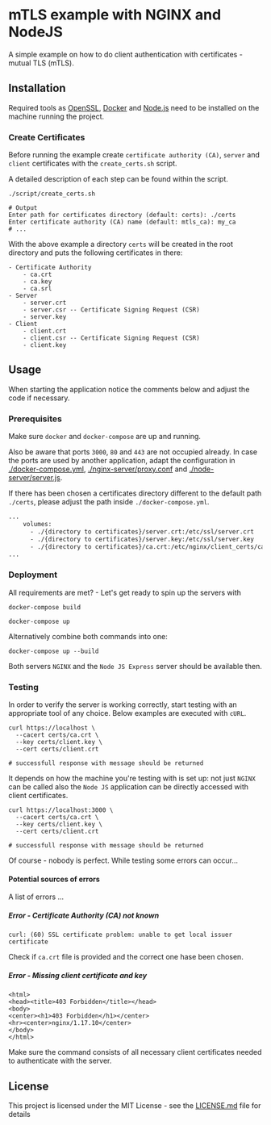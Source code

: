 # mTLS example with NGINX and NodeJS

A simple example on how to do client authentication with certificates - mutual TLS (mTLS).

## Installation

Required tools as [OpenSSL](https://www.openssl.org/), [Docker](https://www.docker.com/) and [Node.js](https://nodejs.org/en/) need to be installed on the machine running the project.

### Create Certificates

Before running the example create `certificate authority (CA)`, `server` and `client` certificates with the `create_certs.sh` script. 

A detailed description of each step can be found within the script.

```shell
./script/create_certs.sh

# Output
Enter path for certificates directory (default: certs): ./certs
Enter certificate authority (CA) name (default: mtls_ca): my_ca
# ...
```

With the above example a directory `certs` will be created in the root directory and puts the following certificates in there:

```
- Certificate Authority
    - ca.crt
    - ca.key
    - ca.srl
- Server
    - server.crt
    - server.csr -- Certificate Signing Request (CSR)
    - server.key
- Client
    - client.crt
    - client.csr -- Certificate Signing Request (CSR)
    - client.key
```


## Usage

When starting the application notice the comments below and adjust the code if necessary.

### Prerequisites

Make sure `docker` and `docker-compose` are up and running. 

Also be aware that ports `3000`, `80` and `443` are not occupied already. In case the ports are used by another application, adapt the configuration in [./docker-compose.yml](https://github.com/judif/mtls-basic/blob/main/docker-compose.yml), [./nginx-server/proxy.conf](https://github.com/judif/mtls-basic/blob/main/nginx-server/proxy.conf#L2) and [./node-server/server.js](https://github.com/judif/mtls-basic/blob/main/nginx-server/proxy.conf#L2).

If there has been chosen a certificates directory different to the default path `./certs`, please adjust the path inside `./docker-compose.yml`.

```dockerfile
...
    volumes:
      - ./{directory to certificates}/server.crt:/etc/ssl/server.crt
      - ./{directory to certificates}/server.key:/etc/ssl/server.key
      - ./{directory to certificates}/ca.crt:/etc/nginx/client_certs/ca.crt
...
```

### Deployment 

All requirements are met? - Let's get ready to spin up the servers with

```shell
docker-compose build

docker-compose up
```

Alternatively combine both commands into one:

```shell
docker-compose up --build 
```

Both servers `NGINX` and the `Node JS Express` server should be available then.

### Testing

In order to verify the server is working correctly, start testing with an appropriate tool of any choice. Below examples are executed with `cURL`.

```shell
curl https://localhost \
  --cacert certs/ca.crt \
  --key certs/client.key \
  --cert certs/client.crt 

# successfull response with message should be returned
```

It depends on how the machine you're testing with is set up: not just `NGINX` can be called also the `Node JS` application can be directly accessed with client certificates. 

```shell
curl https://localhost:3000 \
  --cacert certs/ca.crt \
  --key certs/client.key \
  --cert certs/client.crt 

# successfull response with message should be returned
```

Of course - nobody is perfect. While testing some errors can occur...

#### Potential sources of errors

A list of errors ...

##### Error - Certificate Authority (CA) not known

```shell
curl: (60) SSL certificate problem: unable to get local issuer certificate
```

Check if `ca.crt` file is provided and the correct one hase been chosen.

##### Error - Missing client certificate and key

```shell
<html>
<head><title>403 Forbidden</title></head>
<body>
<center><h1>403 Forbidden</h1></center>
<hr><center>nginx/1.17.10</center>
</body>
</html>
```

Make sure the command consists of all necessary client certificates needed to authenticate with the server.

## License

This project is licensed under the MIT License - see the [LICENSE.md](https://github.com/judif/mtls-basic/blob/main/LICENSE.md) file for details

